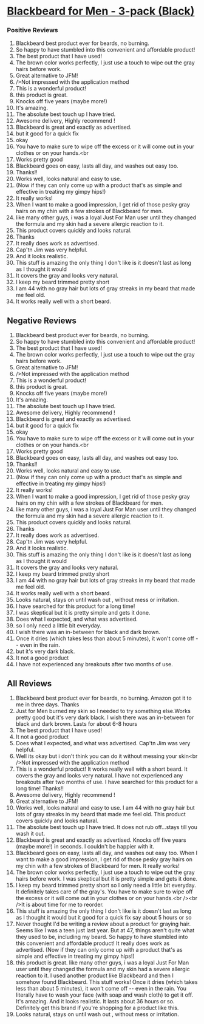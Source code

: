 # [Blackbeard for Men - 3-pack (Black)](https://products.checkmycream.com/products/Blackbeard-for-Men-3-pack-(Black).html)

### Positive Reviews

<ol>
      <li>Blackbeard best product ever for beards, no burning.</li>
      <li>So happy to have stumbled into this convenient and affordable product!</li>
      <li>The best product that I have used!</li>
      <li>The brown color works perfectly, I just use a touch to wipe out the gray hairs before work.</li>
      <li>Great alternative to JFM!</li>
      <li>/&gt;Not impressed with the application method</li>
      <li>This is a wonderful product!  </li>
      <li>this product is great.  </li>
      <li>Knocks off five years (maybe more!)</li>
      <li>It&#x27;s amazing.  </li>
      <li>The absolute best touch up I have tried.  </li>
      <li>Awesome delivery, Highly recommend !</li>
      <li>Blackbeard is great and exactly as advertised.  </li>
      <li>but it good for a quick fix  </li>
      <li>okay</li>
      <li>You have to make sure to wipe off the excess or it will come out in your clothes or on your hands.&lt;br</li>
      <li>Works pretty good</li>
      <li>Blackbeard goes on easy, lasts all day, and washes out easy too.</li>
      <li>Thanks!!</li>
      <li>Works well, looks natural and easy to use.</li>
      <li>(Now if they can only come up with a product that&#x27;s as simple and effective in treating my gimpy hips!)</li>
      <li>It really works!</li>
      <li>When I want to make a good impression, I get rid of those pesky gray hairs on my chin with a few strokes of Blackbeard for men.</li>
      <li>like many other guys, i was a loyal Just For Man user until they changed the formula and my skin had a severe allergic reaction to it.  </li>
      <li>This product covers quickly and looks natural.</li>
      <li>Thanks</li>
      <li>It really does work as advertised.</li>
      <li>Cap&#x27;tn Jim was very helpful.</li>
      <li>And it looks realistic.  </li>
      <li>This stuff is amazing the only thing I don&#x27;t like is it doesn&#x27;t last as long as I thought it would</li>
      <li>It covers the gray and looks very natural.  </li>
      <li>I keep my beard trimmed pretty short</li>
      <li>I am 44 with no gray hair but lots of gray streaks in my beard that made me feel old.</li>
      <li>It works really well with a short beard.  </li>
</ol>


<h2>Negative Reviews</h2>
<ol>
<li> Blackbeard best product ever for beards, no burning.</li>
<li> So happy to have stumbled into this convenient and affordable product!</li>
<li> The best product that I have used!</li>
<li> The brown color works perfectly, I just use a touch to wipe out the gray hairs before work.</li>
<li> Great alternative to JFM!</li>
<li> /&gt;Not impressed with the application method</li>
<li> This is a wonderful product!  </li>
<li> this product is great.  </li>
<li> Knocks off five years (maybe more!)</li>
<li> It&#x27;s amazing.  </li>
<li> The absolute best touch up I have tried.  </li>
<li> Awesome delivery, Highly recommend !</li>
<li> Blackbeard is great and exactly as advertised.  </li>
<li> but it good for a quick fix  </li>
<li> okay</li>
<li> You have to make sure to wipe off the excess or it will come out in your clothes or on your hands.&lt;br</li>
<li> Works pretty good</li>
<li> Blackbeard goes on easy, lasts all day, and washes out easy too.</li>
<li> Thanks!!</li>
<li> Works well, looks natural and easy to use.</li>
<li> (Now if they can only come up with a product that&#x27;s as simple and effective in treating my gimpy hips!)</li>
<li> It really works!</li>
<li> When I want to make a good impression, I get rid of those pesky gray hairs on my chin with a few strokes of Blackbeard for men.</li>
<li> like many other guys, i was a loyal Just For Man user until they changed the formula and my skin had a severe allergic reaction to it.  </li>
<li> This product covers quickly and looks natural.</li>
<li> Thanks</li>
<li> It really does work as advertised.</li>
<li> Cap&#x27;tn Jim was very helpful.</li>
<li> And it looks realistic.  </li>
<li> This stuff is amazing the only thing I don&#x27;t like is it doesn&#x27;t last as long as I thought it would</li>
<li> It covers the gray and looks very natural.  </li>
<li> I keep my beard trimmed pretty short</li>
<li> I am 44 with no gray hair but lots of gray streaks in my beard that made me feel old.</li>
<li> It works really well with a short beard.  </li>
<li> Looks natural, stays on until wash out , without mess or irritation.</li>
<li> I have searched for this product for a long time!  </li>
<li> I was skeptical but it is pretty simple and gets it done.</li>
<li> Does what I expected, and what was advertised.</li>
<li> so I only need a little bit everyday.</li>
<li> I wish there was an in-between for black and dark brown.</li>
<li> Once it dries (which takes less than about 5 minutes), it won&#x27;t come off -- even in the rain.  </li>
<li> but it&#x27;s very dark black.</li>
<li> It not a good product</li>
<li> I have not experienced any breakouts after two months of use.  </li>
</ol>

<h2>All Reviews</h2>

<ol>
    <li> Blackbeard best product ever for beards, no burning. Amazon got it to me in three days. Thanks</li>
    <li> Just for Men burned my skin so I needed to try something else.Works pretty good but it&#x27;s very dark black. I wish there was an in-between for black and dark brown. Lasts for about 6-8 hours</li>
    <li> The best product that I have used!</li>
    <li> It not a good product</li>
    <li> Does what I expected, and what was advertised. Cap&#x27;tn Jim was very helpful.</li>
    <li> Well its okay but i don&#x27;t think you can do it without messing your skin&lt;br /&gt;Not impressed with the application method</li>
    <li> This is a wonderful product!  It works really well with a short beard.  It covers the gray and looks very natural.  I have not experienced any breakouts after two months of use.  I have searched for this product for a long time!  Thanks!!</li>
    <li> Awesome delivery, Highly recommend !</li>
    <li> Great alternative to JFM!</li>
    <li> Works well, looks natural and easy to use. I am 44 with no gray hair but lots of gray streaks in my beard that made me feel old. This product covers quickly and looks natural.</li>
    <li> The absolute best touch up I have tried.  It does not rub off...stays till you wash it out.</li>
    <li> Blackbeard is great and exactly as advertised.  Knocks off five years (maybe more!) in seconds.  I couldn&#x27;t be happier with it.</li>
    <li> Blackbeard goes on easy, lasts all day, and washes out easy too. When I want to make a good impression, I get rid of those pesky gray hairs on my chin with a few strokes of Blackbeard for men. It really works!</li>
    <li> The brown color works perfectly, I just use a touch to wipe out the gray hairs before work. I was skeptical but it is pretty simple and gets it done.</li>
    <li> I keep my beard trimmed pretty short so I only need a little bit everyday. It definitely takes care of the gray&#x27;s. You have to make sure to wipe off the excess or it will come out in your clothes or on your hands.&lt;br /&gt;&lt;br /&gt;It is about time for me to reorder.</li>
    <li> This stuff is amazing the only thing I don&#x27;t like is it doesn&#x27;t last as long as I thought it would but it good for a quick fix  say about 5 hours or so</li>
    <li> Never thought I&#x27;d be writing a review about a product for graying hair. Seems like I was a teen just last year. But at 47, things aren&#x27;t quite what they used to be, including my beard. So happy to have stumbled into this convenient and affordable product! It really does work as advertised. (Now if they can only come up with a product that&#x27;s as simple and effective in treating my gimpy hips!)</li>
    <li> this product is great.  like many other guys, i was a loyal Just For Man user until they changed the formula and my skin had a severe allergic reaction to it.  I used another product like Blackbeard and then I somehow found Blackbeard.  This stuff works!  Once it dries (which takes less than about 5 minutes), it won&#x27;t come off -- even in the rain.  You literally have to wash your face (with soap and wash cloth) to get it off.  It&#x27;s amazing.  And it looks realistic.  It lasts about 36 hours or so.  Definitely get this brand if you&#x27;re shopping for a product like this.</li>
    <li> Looks natural, stays on until wash out , without mess or irritation.</li>
</ol>





